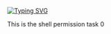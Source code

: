[![Typing SVG](https://readme-typing-svg.herokuapp.com?font=Fira+Code&weight=600&size=25&pause=1000&color=00C7F7&width=435&lines=SHELL+BASICS)](https://git.io/typing-svg)

This is the shell permission task 0
